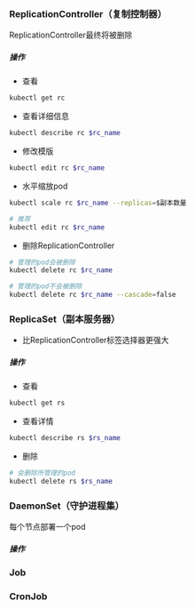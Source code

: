 ### ReplicationController（复制控制器）

ReplicationController最终将被删除


##### 操作

* 查看

```bash
kubectl get rc
```

* 查看详细信息

```bash
kubectl describe rc $rc_name
```

* 修改模版

```bash
kubectl edit rc $rc_name
```

* 水平缩放pod

```bash
kubectl scale rc $rc_name --replicas=$副本数量

# 推荐
kubectl edit rc $rc_name
```

* 删除ReplicationController

```bash
# 管理的pod会被删除
kubectl delete rc $rc_name

# 管理的pod不会被删除
kubectl delete rc $rc_name --cascade=false
```



### ReplicaSet（副本服务器）

* 比ReplicationController标签选择器更强大


##### 操作

* 查看

```bash
kubectl get rs
```

* 查看详情

```bash
kubectl describe rs $rs_name
```

* 删除

```bash
# 会删除所管理的pod
kubectl delete rs $rs_name
```



### DaemonSet（守护进程集）

每个节点部署一个pod

##### 操作



### Job



### CronJob
